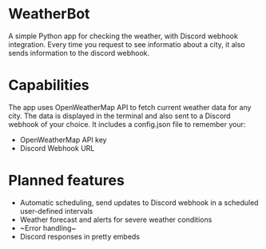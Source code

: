 # WeatherBot
A simple Python app for checking the weather, with Discord webhook integration.
Every time you request to see informatio about a city, it also sends information to the discord webhook. 
# Capabilities
The app uses OpenWeatherMap API to fetch current weather data for any city. The data is displayed in the terminal and also sent to a Discord webhook of your choice.
It includes a config.json file to remember your:
- OpenWeatherMap API key
- Discord Webhook URL
# Planned features
- Automatic scheduling, send updates to Discord webhook in a scheduled user-defined intervals
- Weather forecast and alerts for severe weather conditions
- ~Error handling~
- Discord responses in pretty embeds
  
